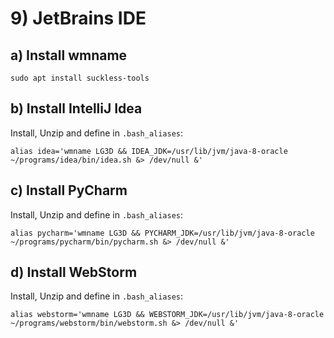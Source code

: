 
# 9) JetBrains IDE

## a) Install wmname
```shell
sudo apt install suckless-tools
```

## b) Install IntelliJ Idea
Install, Unzip and define in `.bash_aliases`:
```shell
alias idea='wmname LG3D && IDEA_JDK=/usr/lib/jvm/java-8-oracle ~/programs/idea/bin/idea.sh &> /dev/null &'
```

## c) Install PyCharm
Install, Unzip and define in `.bash_aliases`:
```shell
alias pycharm='wmname LG3D && PYCHARM_JDK=/usr/lib/jvm/java-8-oracle ~/programs/pycharm/bin/pycharm.sh &> /dev/null &'
```

## d) Install WebStorm
Install, Unzip and define in `.bash_aliases`:
```shell
alias webstorm='wmname LG3D && WEBSTORM_JDK=/usr/lib/jvm/java-8-oracle ~/programs/webstorm/bin/webstorm.sh &> /dev/null &'
```
